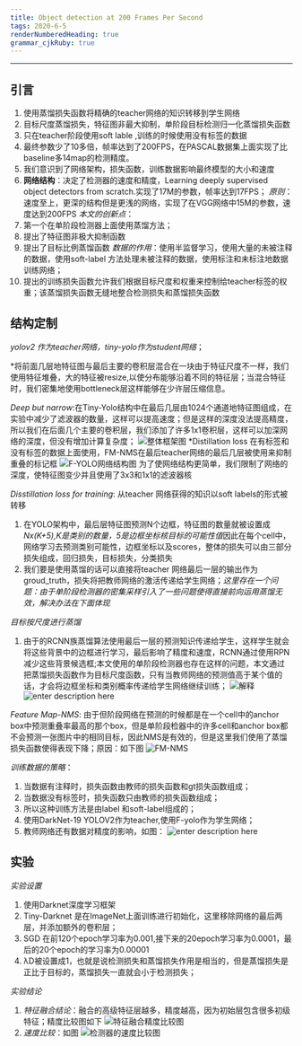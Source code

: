 ```yaml
---
title: Object detection at 200 Frames Per Second
tags: 2020-6-5
renderNumberedHeading: true
grammar_cjkRuby: true
---
```



---
 ## 引言
  
1. 使用蒸馏损失函数将精确的teacher网络的知识转移到学生网络
2. 目标尺度蒸馏损失，特征图非最大抑制，单阶段目标检测归一化蒸馏损失函数
3. 只在teacher阶段使用soft lable ,训练的时候使用没有标签的数据
4. 最终参数少了10多倍，帧率达到了200FPS，在PASCAL数据集上面实现了比baseline多14map的检测精度。
5. 我们意识到了网络架构，损失函数，训练数据影响最终模型的大小和速度
6. **网络结构**：决定了检测器的速度和精度，Learning deeply supervised object detectors from scratch.实现了17M的参数，帧率达到17FPS；
*原则*：速度至上，更深的结构但是更浅的网络，实现了在VGG网络中15M的参数，速度达到200FPS
*本文的创新点*：
1. 第一个在单阶段检测器上面使用蒸馏方法；
2. 提出了特征图非极大抑制函数
3. 提出了目标比例蒸馏函数
 *数据的作用*：使用半监督学习，使用大量的未被注释的数据，使用soft-label 方法处理未被注释的数据，使用标注和未标注地数据训练网络；
 4. 提出的训练损失函数允许我们根据目标尺度和权重来控制给teacher标签的权重；该蒸馏损失函数无缝地整合检测损失和蒸馏损失函数


## 结构定制
*yolov2 作为teacher网络，tiny-yolo作为student网络*；

*将前面几层地特征图与最后主要的卷积层混合在一块由于特征尺度不一样，我们使用特征堆叠，大的特征被resize,以使分布能够沿着不同的特征层；当混合特征时，我们密集地使用bottleneck层这样能够在少许层压缩信息。

*Deep but narrow*:在Tiny-Yolo结构中在最后几层由1024个通道地特征图组成，在实验中减少了滤波器的数量，这样可以提高速度；但是这样的深度没法提高精度，所以我们在后面几个主要的卷积层，我们添加了许多1x1卷积层，这样可以加深网络的深度，但没有增加计算复杂度；
![整体框架图](https://raw.githubusercontent.com/EwardJohn/noteofyk/master/img/202066/distill结构图.png)
*Distillation loss 在有标签和没有标签的数据上面使用，FM-NMS在最后teacher网络的最后几层被使用来抑制重叠的标记框
![F-YOLO网络结构图](https://raw.githubusercontent.com/EwardJohn/noteofyk/master/img/202066/检测器的网络架构图.png)
为了使网络结构更简单，我们限制了网络的深度，使特征图变少并且使用了3x3和1x1的滤波器核

*Disstillation loss for training*:
从teacher 网络获得的知识以soft labels的形式被转移
1. 在YOLO架构中，最后层特征图预测N个边框，特征图的数量就被设置成*Nx(K+5),K是类别的数量，5是边框坐标核目标的可能性值*因此在每个cell中，网络学习去预测类别可能性，边框坐标以及scores，整体的损失可以由三部分损失组成，回归损失，目标损失，分类损失
2. 我们要是使用蒸馏的话可以直接将teacher 网络最后一层的输出作为groud_truth，损失将把教师网络的激活传递给学生网络；*这里存在一个问题：由于单阶段检测器的密集采样引入了一些问题使得直接前向运用蒸馏无效，解决办法在下面体现*
  
  *目标按尺度进行蒸馏*
  1. 由于的RCNN族蒸馏算法使用最后一层的预测知识传递给学生，这样学生就会将这些背景中的边框进行学习，最后影响了精度和速度，RCNN通过使用RPN减少这些背景候选框;本文使用的单阶段检测器也存在这样的问题，本文通过把蒸馏损失函数作为目标尺度函数，只有当教师网络的预测值高于某个值的话，才会将边框坐标和类别概率传递给学生网络继续训练；
     ![解释](https://raw.githubusercontent.com/EwardJohn/noteofyk/master/img/202066/网络损失函数.png)
	 ![enter description here](https://raw.githubusercontent.com/EwardJohn/noteofyk/master/img/202066/网络蒸馏损失方程.png)
     
*Feature Map-NMS*:
由于但阶段网络在预测的时候都是在一个cell中的anchor box中预测重叠率最高的那个box，但是单阶段检器中的许多cell和anchor box都不会预测一张图片中的相同目标，因此NMS是有效的，但是这里我们使用了蒸馏损失函数使得表现下降；原因：如下图
![FM-NMS](https://raw.githubusercontent.com/EwardJohn/noteofyk/master/img/202066/FM-NMS.png)

*训练数据的策略*：
1. 当数据有注释时，损失函数由教师的损失函数和gt损失函数组成；
2. 当数据没有标签时，损失函数只由教师的损失函数组成；
3. 所以这种训练方法是由label 和soft-label组成的；
4. 使用DarkNet-19 YOLOV2作为teacher,使用F-yolo作为学生网络；
5. 教师网络还有数据对精度的影响，如图：
   ![enter description here](https://raw.githubusercontent.com/EwardJohn/noteofyk/master/img/202066/label数据的影响.png)
  
  
## 实验
*实验设置*
1. 使用Darknet深度学习框架
2. Tiny-Darknet 是在ImageNet上面训练进行初始化，这里移除网络的最后两层，并添加额外的卷积层；
3. SGD 在前120个epoch学习率为0.001,接下来的20epoch学习率为0.0001，最后的20个epoch的学习率为0.00001
4. λD被设置成1，也就是说检测损失和蒸馏损失作用是相当的，但是蒸馏损失是正比于目标的，蒸馏损失一直就会小于检测损失；

*实验结论*
  1.  *特征融合结论*：融合的高级特征层越多，精度越高，因为初始层包含很多初级特征；精度比较图如下
     ![特征融合精度比较图](https://raw.githubusercontent.com/EwardJohn/noteofyk/master/img/202066/特征融合精度图.png)
  2.  *速度比较*：如图
    ![检测器的速度比较图](https://raw.githubusercontent.com/EwardJohn/noteofyk/master/img/202066/速度比较图.png)
   


